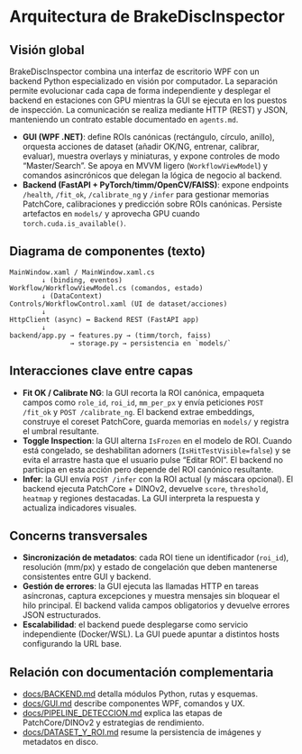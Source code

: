 # Arquitectura de BrakeDiscInspector

## Visión global
BrakeDiscInspector combina una interfaz de escritorio WPF con un backend Python especializado en visión por computador. La separación permite evolucionar cada capa de forma independiente y desplegar el backend en estaciones con GPU mientras la GUI se ejecuta en los puestos de inspección. La comunicación se realiza mediante HTTP (REST) y JSON, manteniendo un contrato estable documentado en `agents.md`.

- **GUI (WPF .NET)**: define ROIs canónicas (rectángulo, círculo, anillo), orquesta acciones de dataset (añadir OK/NG, entrenar, calibrar, evaluar), muestra overlays y miniaturas, y expone controles de modo “Master/Search”. Se apoya en MVVM ligero (`WorkflowViewModel`) y comandos asincrónicos que delegan la lógica de negocio al backend.
- **Backend (FastAPI + PyTorch/timm/OpenCV/FAISS)**: expone endpoints `/health`, `/fit_ok`, `/calibrate_ng` y `/infer` para gestionar memorias PatchCore, calibraciones y predicción sobre ROIs canónicas. Persiste artefactos en `models/` y aprovecha GPU cuando `torch.cuda.is_available()`.

## Diagrama de componentes (texto)
```
MainWindow.xaml / MainWindow.xaml.cs
        ↓ (binding, eventos)
Workflow/WorkflowViewModel.cs (comandos, estado)
        ↓ (DataContext)
Controls/WorkflowControl.xaml (UI de dataset/acciones)
        ↓
HttpClient (async) ↔ Backend REST (FastAPI app)
        ↓
backend/app.py → features.py → (timm/torch, faiss)
               → storage.py → persistencia en `models/`
```

## Interacciones clave entre capas
- **Fit OK / Calibrate NG**: la GUI recorta la ROI canónica, empaqueta campos como `role_id`, `roi_id`, `mm_per_px` y envía peticiones `POST /fit_ok` y `POST /calibrate_ng`. El backend extrae embeddings, construye el coreset PatchCore, guarda memorias en `models/` y registra el umbral resultante.
- **Toggle Inspection**: la GUI alterna `IsFrozen` en el modelo de ROI. Cuando está congelado, se deshabilitan adorners (`IsHitTestVisible=false`) y se evita el arrastre hasta que el usuario pulse “Editar ROI”. El backend no participa en esta acción pero depende del ROI canónico resultante.
- **Infer**: la GUI envía `POST /infer` con la ROI actual (y máscara opcional). El backend ejecuta PatchCore + DINOv2, devuelve `score`, `threshold`, `heatmap` y regiones destacadas. La GUI interpreta la respuesta y actualiza indicadores visuales.

## Concerns transversales
- **Sincronización de metadatos**: cada ROI tiene un identificador (`roi_id`), resolución (mm/px) y estado de congelación que deben mantenerse consistentes entre GUI y backend.
- **Gestión de errores**: la GUI ejecuta las llamadas HTTP en tareas asíncronas, captura excepciones y muestra mensajes sin bloquear el hilo principal. El backend valida campos obligatorios y devuelve errores JSON estructurados.
- **Escalabilidad**: el backend puede desplegarse como servicio independiente (Docker/WSL). La GUI puede apuntar a distintos hosts configurando la URL base.

## Relación con documentación complementaria
- [docs/BACKEND.md](BACKEND.md) detalla módulos Python, rutas y esquemas.
- [docs/GUI.md](GUI.md) describe componentes WPF, comandos y UX.
- [docs/PIPELINE_DETECCION.md](PIPELINE_DETECCION.md) explica las etapas de PatchCore/DINOv2 y estrategias de rendimiento.
- [docs/DATASET_Y_ROI.md](DATASET_Y_ROI.md) resume la persistencia de imágenes y metadatos en disco.
